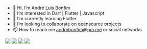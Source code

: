 - 👋 Hi, I’m André Luis Bonfim
- 👀 I’m interested in Dart | Flutter | Javascript
- 🌱 I’m currently learning Flutter
- 💞️ I’m looking to collaborate on opensource projects
- 📫 How to reach me andrebonfim@pm.me or social networks

<a href="https://wa.me/5547996247207"><img src="https://img.shields.io/badge/WhatsApp-25D366?style=for-the-badge&logo=whatsapp&logoColor=white" ></a>
<a href="https://twitter.com/andreb_dev"><img src="https://img.shields.io/badge/Twitter-1DA1F2?style=for-the-badge&logo=twitter&logoColor=white"></a>
<a href="https://www.linkedin.com/in/andreluisbonfim"><img src="https://img.shields.io/badge/LinkedIn-0077B5?style=for-the-badge&logo=linkedin&logoColor=white"></a>
<a href="https://andrebonfim.medium.com"><img src="https://img.shields.io/badge/Medium-12100E?style=for-the-badge&logo=medium&logoColor=white"></a>

<!---
andrebonfim/andrebonfim is a ✨ special ✨ repository because its `README.md` (this file) appears on your GitHub profile.
You can click the Preview link to take a look at your changes.
--->
